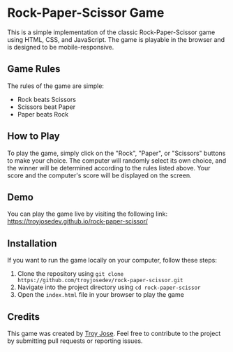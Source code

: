 # Rock-Paper-Scissor Game

This is a simple implementation of the classic Rock-Paper-Scissor game using HTML, CSS, and JavaScript. The game is playable in the browser and is designed to be mobile-responsive.

## Game Rules

The rules of the game are simple:

- Rock beats Scissors
- Scissors beat Paper
- Paper beats Rock

## How to Play

To play the game, simply click on the "Rock", "Paper", or "Scissors" buttons to make your choice. The computer will randomly select its own choice, and the winner will be determined according to the rules listed above. Your score and the computer's score will be displayed on the screen.

## Demo

You can play the game live by visiting the following link: https://troyjosedev.github.io/rock-paper-scissor/

## Installation

If you want to run the game locally on your computer, follow these steps:

1. Clone the repository using `git clone https://github.com/troyjosedev/rock-paper-scissor.git`
2. Navigate into the project directory using `cd rock-paper-scissor`
3. Open the `index.html` file in your browser to play the game

## Credits

This game was created by [Troy Jose](https://github.com/troyjosedev). Feel free to contribute to the project by submitting pull requests or reporting issues.
